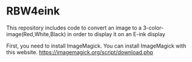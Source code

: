 # RBW4eink
This repository includes code to convert an image to a 3-color-image(Red,White,Black) in order to display it on an E-ink display

First, you need to install ImageMagick.
You can install ImageMagick with this website.
https://imagemagick.org/script/download.php
